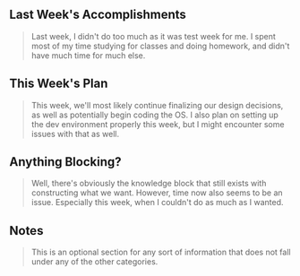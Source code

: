 ## Last Week's Accomplishments

> Last week, I didn't do too much as it was test week for me. I spent most of my time studying for classes and doing homework, and didn't have much time for much else. 

## This Week's Plan

> This week, we'll most likely continue finalizing our design decisions, as well as potentially begin coding the OS. I also plan on setting up the dev environment properly this week, but I might encounter some issues with that as well.

## Anything Blocking?

> Well, there's obviously the knowledge block that still exists with constructing what we want. However, time now also seems to be an issue. Especially this week, when I couldn't do as much as I wanted.

## Notes

> This is an optional section for any sort of information that does not fall under any of the other categories.
